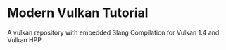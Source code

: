 # Modern Vulkan Tutorial

A vulkan repository with embedded Slang Compilation for Vulkan 1.4 and Vulkan HPP.